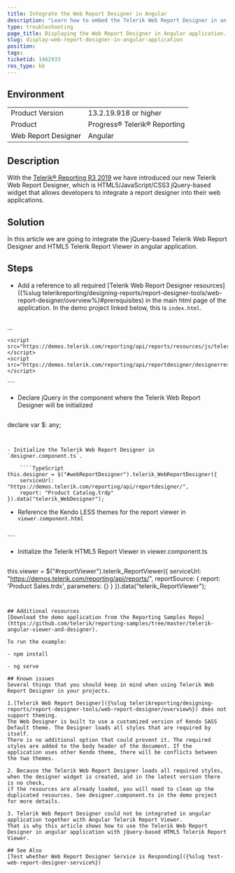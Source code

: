 ```yaml
---
title: Integrate the Web Report Designer in Angular
description: "Learn how to embed the Telerik Web Report Designer in an Angular application."
type: troubleshooting
page_title: Displaying the Web Report Designer in Angular application.
slug: display-web-report-designer-in-angular-application
position: 
tags: 
ticketid: 1462933
res_type: kb
---
```


## Environment
<table>
	<tbody>
		<tr>
			<td>Product Version</td>
			<td>13.2.19.918 or higher</td>
		</tr>
		<tr>
			<td>Product</td>
			<td>Progress® Telerik® Reporting</td>
		</tr>
		<tr>
			<td>Web Report Designer</td>
			<td>Angular</td>
		</tr>
	</tbody>
</table>

## Description
With the [Telerik® Reporting R3 2019](https://www.telerik.com/support/whats-new/reporting/release-history/progress-telerik-reporting-r3-2019-13-2-19-918) we have introduced
our new Telerik Web Report Designer, which is HTML5/JavaScript/CSS3 jQuery-based widget that allows developers to integrate a report designer
into their web applications. 

## Solution
In this article we are going to integrate the jQuery-based Telerik Web Report Designer and HTML5 Telerik Report Viewer in angular application.

## Steps
- Add a reference to all required [Telerik Web Report Designer resources]({%slug telerikreporting/designing-reports/report-designer-tools/web-report-designer/overview%}#prerequisites)
in the main html page of the application. In the demo project linked below, this is `index.html`.

	````HTML
<head>
   ...   
    <script src="https://code.jquery.com/jquery-3.3.1.min.js"></script>
    <script src="https://kendo.cdn.telerik.com/{{kendosubsetversion}}/js/kendo.all.min.js"></script>
    
    <script src="https://demos.telerik.com/reporting/api/reports/resources/js/telerikReportViewer"></script>
    <script src="https://demos.telerik.com/reporting/api/reportdesigner/designerresources/js/webReportDesigner"></script>
  </head>
````


- Declare jQuery in the component where the Telerik Web Report Designer will be initialized
	
	````TypeScript
declare var $: any;
````


- Initialize the Telerik Web Report Designer in `designer.component.ts`.
	
	````TypeScript
this.designer = $("#webReportDesigner").telerik_WebReportDesigner({
	serviceUrl: "https://demos.telerik.com/reporting/api/reportdesigner/",
	report: "Product Catalog.trdp"
}).data("telerik_WebDesigner");
````


- Reference the Kendo LESS themes for the report viewer in `viewer.component.html`

	````HTML
<link href="https://kendo.cdn.telerik.com/{{kendosubsetversion}}/styles/kendo.common.min.css" rel="stylesheet" id="common-css" />
<link href="https://kendo.cdn.telerik.com/{{kendosubsetversion}}/styles/kendo.blueopal.min.css" rel="stylesheet" id="skin-css" />
<div id="reportViewer">
    <div>
````


- Initialize the Telerik HTML5 Report Viewer in viewer.component.ts

	````TypeScript
this.viewer = $("#reportViewer").telerik_ReportViewer({
    serviceUrl: "https://demos.telerik.com/reporting/api/reports/",
    reportSource: {
	report: 'Product Sales.trdx',
		parameters: {}
    }
}).data("telerik_ReportViewer");
````


## Additional resources
[Download the demo application from the Reporting Samples Repo](https://github.com/telerik/reporting-samples/tree/master/telerik-angular-viewer-and-designer).

To run the example:

- npm install

- ng serve

## Known issues
Several things that you should keep in mind when using Telerik Web Report Designer in your projects.

1.[Telerik Web Report Designer]({%slug telerikreporting/designing-reports/report-designer-tools/web-report-designer/overview%}) does not support theming. 
The Web Designer is built to use a customized version of Kendo SASS Default theme. The Designer loads all styles that are required by itself.
There is no additional option that could prevent it. The required styles are added to the body header of the document. If the application uses other Kendo theme, there will be conflicts between the two themes.

2. Because the Telerik Web Report Designer loads all required styles, when the designer widget is created, and in the latest version there is no check,
if the resources are already loaded, you will need to clean up the duplicated resources. See designer.component.ts in the demo project for more details. 

3. Telerik Web Report Designer could not be integrated in angular application together with Angular Telerik Report Viewer. 
That is why this article shows how to use the Telerik Web Report Designer in angular application with jQuery-based HTML5 Telerik Report Viewer.

## See Also
[Test whether Web Report Designer Service is Responding]({%slug test-web-report-designer-service%})
